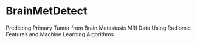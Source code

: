 # BrainMetDetect
Predicting Primary Tumor from Brain Metastasis MRI Data Using Radiomic Features and Machine Learning Algorithms

